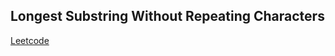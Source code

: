 ## Longest Substring Without Repeating Characters
[Leetcode](https://leetcode.com/problems/longest-substring-without-repeating-characters/)